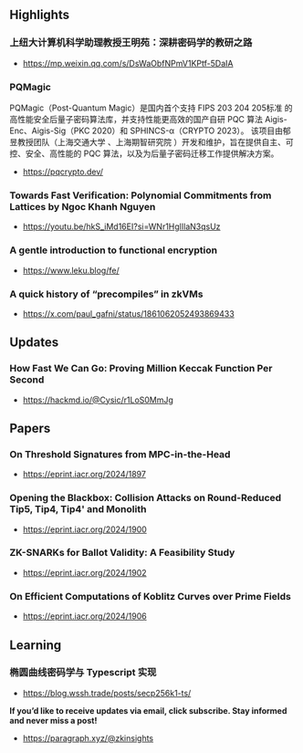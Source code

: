## Highlights
### 上纽大计算机科学助理教授王明苑：深耕密码学的教研之路
- <https://mp.weixin.qq.com/s/DsWaObfNPmV1KPtf-5DaIA>
### PQMagic
PQMagic（Post-Quantum Magic）是国内首个支持 FIPS 203 204 205标准 的高性能安全后量子密码算法库，并支持性能更高效的国产自研 PQC 算法 Aigis-Enc、Aigis-Sig（PKC 2020）和 SPHINCS-α（CRYPTO 2023）。 该项目由郁昱教授团队（上海交通大学 、上海期智研究院 ）开发和维护，旨在提供自主、可控、安全、高性能的 PQC 算法，以及为后量子密码迁移工作提供解决方案。
- <https://pqcrypto.dev/>
### Towards Fast Verification: Polynomial Commitments from Lattices by Ngoc Khanh Nguyen
- <https://youtu.be/hkS_iMd16EI?si=WNr1HglIlaN3qsUz>
### A gentle introduction to functional encryption
- <https://www.leku.blog/fe/>
### A quick history of “precompiles” in zkVMs
- <https://x.com/paul_gafni/status/1861062052493869433>

## Updates
### How Fast We Can Go: Proving Million Keccak Function Per Second
- <https://hackmd.io/@Cysic/r1LoS0MmJg>




## Papers
### On Threshold Signatures from MPC-in-the-Head
- <https://eprint.iacr.org/2024/1897>
### Opening the Blackbox: Collision Attacks on Round-Reduced Tip5, Tip4, Tip4' and Monolith
- <https://eprint.iacr.org/2024/1900>
### ZK-SNARKs for Ballot Validity: A Feasibility Study
- <https://eprint.iacr.org/2024/1902>
### On Efficient Computations of Koblitz Curves over Prime Fields
- <https://eprint.iacr.org/2024/1906>


## Learning
### 椭圆曲线密码学与 Typescript 实现
- <https://blog.wssh.trade/posts/secp256k1-ts/>


**If you’d like to receive updates via email, click subscribe. Stay informed and never miss a post!**

- <https://paragraph.xyz/@zkinsights>
